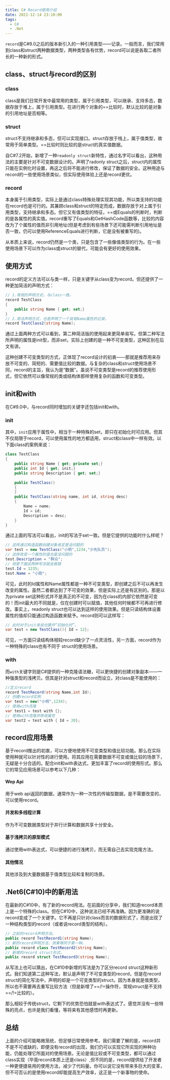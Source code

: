 ```yaml
---
title: C# Record使用介绍
date: 2021-12-14 23:10:00
tags:
  - C#
  - .Net
---
```


`record`是C#9.0之后的版本新引入的一种引用类型——记录。一般而言，我们常用到class和struct两种数据类型，两种类型各有优势，record可以说是各取二者所长的一种新的形式。

## class、struct与record的区别

### class

class是我们日常开发中最常用的类型，属于引用类型，可以继承、支持多态，数据存放于堆上，属于引用类型。在进行两个对象的==比较时，默认比较的是对象的引用地址是否相等。

### struct

struct不支持继承和多态，但可以实现接口。struct存放于栈上，属于值类型，故常用于简单类型。==比较时则比较的是struct的真实值数据。

自C#7.2开始，新增了一种`readonly struct`新特性，通过名字可以看出，这种用法的主要是针对不可变数据设计的。声明了radonly struct之后，struct内的属性只能在实例化时设置，再这之后将不能进行修改，保证了数据的安全。这种用途与record的一些使用场景类似，但实际使用体验上还是record更优。

### record

本身属于引用类型，实际上是通过class特殊处理实现其功能，所以类支持的功能在record也是可行的。其兼顾class和struct的特定而成，数据存放于对上属于引用类型，支持继承和多态。但它又有值类型的特征，==或Equals的判断时，判断的是各属性的真实值。record重写了Equals和GetHashCode函数等，比较的内容改为了个属性的值而非引用地址(但是考虑到有些场景下还可能需判断引用地址是否一致，仍可以使用ReferenceEquals进行判断，它是没有被重写的)。

从本质上来说，record仍然是一个类，只是包含了一些像值类型的行为。在一些使用场景下可以作为class或struct的替代，可能会有更好的使用效果。

## 使用方式

record的定义方法可以与类一样，只是关键字从class变为record。但还提供了一种更加简洁的声明方式：

```csharp
// 1.常规的声明方式，与class一致。
record TestClass
{
    public string Name { get; set;}
}
// 2.简洁声明方式，也是声明了一个具有Name属性的记录。
record TestClass2(string Name);
```

通过上面两种方式可以看到，第二种简洁版的使用起来更简单易写。但第二种写法所声明的属性是init型，而非set，实际上创建的是一种不可变类型，这种区别在后文有讲。

这种创建不可变类型的方式，正体现了record设计的初衷——那就是推荐用来存放不可变的、简短的、需要值比较的数据。与复杂的class和struct使用场景不同，record的主旨，我认为是“数据”。虽说不可变类型是record的推荐使用形式，但它依然可以像常规的类或结构体那样使用复杂的函数和可变类型。

## init和with

在C#9.0中，与record同时增加的关键字还包括init和with。

### init

其中，`init`应用于属性中，相当于一种特殊的set，即只在初始化时可应用。但其不仅局限于record，可以使用属性的地方都适用，struct和class中一样有效。以下面class的案例来说：

```csharp
class TestClass
{
    public string Name { get; private set;}
    public int Id { get; init;}
    public string Description { get; set;}
    
    public TestClass()
    {
    }
    public TestClass(string name, int id, string desc)
    {
        Name = name;
        Id = id;
        Description = desc;
    }
}
```

通过上面的写法可以看出，init的写法于set一致。但是它提供的功能时什么样呢？

```c#
// 这样通过构造函数创建对象肯定是没问题的
var test = new TestClass("小明",1234,"少先队员");
// 这样改变一个属性的值也是没问题的
test.Description = "群众";
// 但是下面这两种写法就会报错
test.Id = 1235;
test.Name = "小刚";
```

可见，此时的Id属性和Name属性都是一种不可变类型，即创建之后不可以再发生改变的属性。虽然二者都达到了不可变的效果，但是实际上还是有区别的。那是以为private set这种形式并不是真正的不可变，因为在class的内部它依然是可变的！而init最大的不同就是，仅在创建时可以赋值，其他任何时候都不可再进行修改。事实上，readonly struct也可以达到这样的使用效果。但是只读结构体设置属性的值却只能通过构造函数来赋予。record则可以这样写：

```csharp
// 此时对于init来说也算作“初始化时”。
var test = new TestClass(){ Id = 12};
```

可见，一方面只读结构体相较record缺少了一点灵活性，另一方面，record作为一种特殊的class也有不同于 struct的使用场景。

### with

而`with`关键字则是C#提供的一种克隆语法糖，可以更快捷的创建对象副本——一种强类型的浅拷贝。但其是针对struct和record而设立，对class是不能使用的：

```csharp
//定义record
record TestRecord(string Name,int Id);
// 创建record实例
var test = new("小明",1234);
// 使用with克隆
var test1 = test with {};
// 使用with克隆并修改属性
var test2 = test with { Id = 20};
```

## record应用场景

基于record推出的初衷，可以方便地使用不可变类型和值比较功能。那么在实际使用种就可以针对性的进行使用。将其应用在需要数据不可变或值比较的场景下，无疑是十分合适的。配合init和with表达式，更加丰富了record的使用形式。那么它的常见应用场景可以参考以下几种：

#### Wep Api

用于web api返回的数据，通常作为一种一次性的传输型数据，是不需要改变的，可以使用record。

#### 并发和多线程计算

作为不可变数据类型对于并行计算和数据共享十分安全。

#### 基于浅拷贝的原型模式

通过使用with表达式，可以便捷的进行浅拷贝，而无需自己去实现克隆方法。

#### 其他情况

其他涉及到大量数据基于值类型比较和复制的场景。

## .Net6(C#10)中的新用法

在最新的C#10中，有了新的record用法。在前面的分享中，我们知道record本质上是一个特殊的class。但在C#10中，这种说法已经不再准确。因为更准确的说record变成了一个关键字。它不再是只针对class而言的数据形式了，而是出现了一种结构类型的record（或者说record类型的结构）。

```csharp
// 之前的record声明方法。
public record TestRecord1(string Name);
// 新的record声明方法，效果等同于第一种。
public record class TestRecord2(string Name);
// 新增的record struct形式。
public record struct TestRecord3(string Name);
```

从写法上也可以猜出，在C#10中新增的写法是为了区分record struct这种新形式。我们知道第二这种写法，默认是声明了不可变类型的record，但是在record struct的简化写法中，声明的却是一个可变类型的struct。因为本身就是值类型，所以也不需要再去重写比较方法（但是新增了==/!=操作符，常规struct是不支持==/!=比较的）。

那么相较于传统struct，它剩下的优势恐怕就是with表达式了。感觉并没有一些特殊的亮点，也许是我们看懂，等将来有其他感悟时再更新。

## 总结

上面的介绍可能略微笼统，但足够日常使用参考。我们需要了解的是，record并不是不可或缺的，即便没有record的出现，我们仍可以实现它所实现的种种功能，仍能处理它所面对的使用场景。无论是值比较或不可变类型，都可以通过class实现（毕竟record本质上还是class）,但不同的是，record提供给了开发者一种更便捷易用的使用方法，减少了代码量。你可以说它没有带来多巨大的变革，但不可否认的是使用record却能提高生产效率，这正是一个新事物的使命。